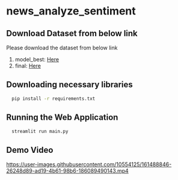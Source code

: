 # news_analyze_sentiment

## Download Dataset from below link 
Please download the dataset from below link 
1. model_best: [Here](https://drive.google.com/drive/folders/16VFT9Wu2m38-xDvFFW_Kf3aZFSx289zf?usp=sharing)
2. final: [Here](https://drive.google.com/drive/folders/163GKHmeRaZcFkcwonM6RvKea157y2tfU?usp=sharing)

## Downloading necessary libraries
```bash
  pip install -r requirements.txt
```

## Running the Web Application
```bash
  streamlit run main.py
```

## Demo Video
https://user-images.githubusercontent.com/10554125/161488846-26248d89-ad19-4b61-98b6-186089490143.mp4

